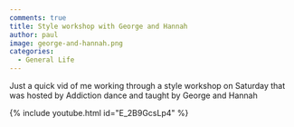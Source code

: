 ```yaml
---
comments: true
title: Style workshop with George and Hannah
author: paul
image: george-and-hannah.png
categories:
  - General Life
---
```

Just a quick vid of me working through a style workshop on Saturday that was hosted by Addiction dance and taught by George and Hannah

{% include youtube.html id="E_2B9GcsLp4" %}